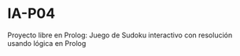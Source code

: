 # IA-P04
Proyecto libre en Prolog: Juego de Sudoku interactivo con resolución usando lógica en Prolog
